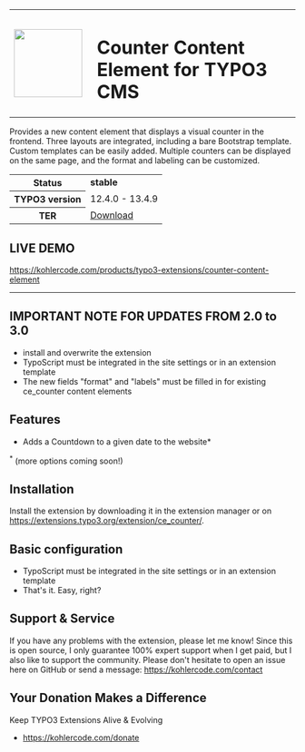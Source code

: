 <table border="0" width="100%">
<tr><td width="130"><img src="https://extensions.typo3.org/typo3temp/assets/tx_terfe2/images/ce_counter_2.0.0.svg" width="120" height="120"></td>
<td>

# Counter Content Element for TYPO3 CMS

</td>
</tr>
</table>

Provides a new content element that displays a visual counter in the frontend. Three layouts are integrated, including a bare Bootstrap template. Custom templates can be easily added. Multiple counters can be displayed on the same page, and the format and labeling can be customized.

<table border="0">
    <tr>
        <th>Status</b></th>
        <td><strong>stable</strong></td>
    </tr>
    <tr>
        <th>TYPO3 version</b></th>
        <td>12.4.0 - 13.4.9</td>
    </tr>
    <tr>
        <th>TER</b></th>
        <td><a href="https://extensions.typo3.org/extension/ce_counter/">Download</a></td>
    </tr>
</table>

## LIVE DEMO
https://kohlercode.com/products/typo3-extensions/counter-content-element

<hr>

## IMPORTANT NOTE FOR UPDATES FROM 2.0 to 3.0
- install and overwrite the extension
- TypoScript must be integrated in the site settings or in an extension template
- The new fields "format" and "labels" must be filled in for existing ce_counter content elements

## Features

- Adds a Countdown to a given date to the website*

<sup>*</sup> (more options coming soon!)

## Installation

Install the extension by downloading it in the extension manager or on https://extensions.typo3.org/extension/ce_counter/.

## Basic configuration

- TypoScript must be integrated in the site settings or in an extension template
- That's it. Easy, right?

## Support & Service

If you have any problems with the extension, please let me know! Since this is open source, I only guarantee 100% expert support when I get paid, but I also like to support the community. Please don't hesitate to open an issue here on GitHub or send a message: https://kohlercode.com/contact

## Your Donation Makes a Difference
Keep TYPO3 Extensions Alive & Evolving
- https://kohlercode.com/donate
